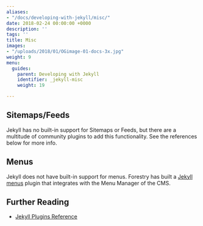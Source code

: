 ```yaml
---
aliases:
- "/docs/developing-with-jekyll/misc/"
date: 2018-02-24 00:00:00 +0000
description: ''
tags: ''
title: Misc
images:
- "/uploads/2018/01/OGimage-01-docs-3x.jpg"
weight: 9
menu:
  guides:
    parent: Developing with Jekyll
    identifier: _jekyll-misc
    weight: 19

---
```

## Sitemaps/Feeds
Jekyll has no built-in support for Sitemaps or Feeds, but there are a multitude of community plugins to add this functionality. See the references below for more info.

## Menus
Jekyll does not have built-in support for menus. Forestry has built a [Jekyll menus][1] plugin that integrates with the Menu Manager of the CMS.

## Further Reading
- [Jekyll Plugins Reference](https://jekyllrb.com/docs/plugins/)

[1]:	https://github.com/forestryio/jekyll-menus